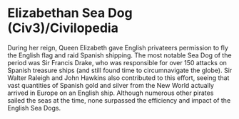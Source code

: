 # Elizabethan Sea Dog (Civ3)/Civilopedia

During her reign, Queen Elizabeth gave English privateers permission to fly the English flag and raid
Spanish shipping. The most notable Sea Dog of the period was Sir Francis Drake, who was responsible for
over 150 attacks on Spanish treasure ships (and still found time to circumnavigate the globe). Sir
Walter Raleigh and John Hawkins also contributed to this effort, seeing that vast quantities of 
Spanish gold and silver from the New World actually arrived in Europe on an English ship. Although numerous
other pirates sailed the seas at the time, none surpassed the efficiency and impact of the English Sea Dogs.